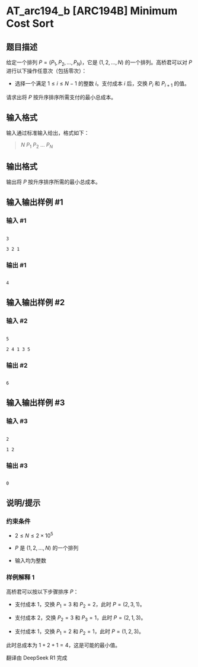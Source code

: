 # AT_arc194_b [ARC194B] Minimum Cost Sort

## 题目描述

给定一个排列 $P = (P_1, P_2, \ldots, P_N)$，它是 $(1, 2, \ldots, N)$ 的一个排列。高桥君可以对 $P$ 进行以下操作任意次（包括零次）：

- 选择一个满足 $1 \leq i \leq N-1$ 的整数 $i$。支付成本 $i$ 后，交换 $P_i$ 和 $P_{i+1}$ 的值。

请求出将 $P$ 按升序排序所需支付的最小总成本。

## 输入格式

输入通过标准输入给出，格式如下：

> $N$ $P_1$ $P_2$ $\ldots$ $P_N$

## 输出格式

输出将 $P$ 按升序排序所需的最小总成本。

## 输入输出样例 #1

### 输入 #1

```
3
3 2 1
```

### 输出 #1

```
4
```

## 输入输出样例 #2

### 输入 #2

```
5
2 4 1 3 5
```

### 输出 #2

```
6
```

## 输入输出样例 #3

### 输入 #3

```
2
1 2
```

### 输出 #3

```
0
```

## 说明/提示

### 约束条件

- $2 \leq N \leq 2 \times 10^5$
- $P$ 是 $(1, 2, \ldots, N)$ 的一个排列
- 输入均为整数

### 样例解释 1

高桥君可以按以下步骤排序 $P$：
- 支付成本 $1$，交换 $P_1=3$ 和 $P_2=2$，此时 $P = (2, 3, 1)$。
- 支付成本 $2$，交换 $P_2=3$ 和 $P_3=1$，此时 $P = (2, 1, 3)$。
- 支付成本 $1$，交换 $P_1=2$ 和 $P_2=1$，此时 $P = (1, 2, 3)$。

此时总成本为 $1 + 2 + 1 = 4$，这是可能的最小值。

翻译由 DeepSeek R1 完成